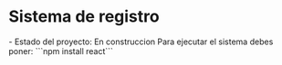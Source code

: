 <h1> Sistema de registro </h1>
- Estado del proyecto: En construccion 
Para ejecutar el sistema debes poner:
```npm install react```
